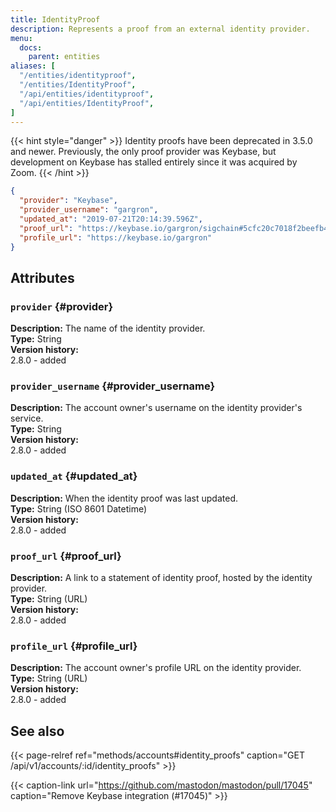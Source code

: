 ```yaml
---
title: IdentityProof
description: Represents a proof from an external identity provider.
menu:
  docs:
    parent: entities
aliases: [
  "/entities/identityproof",
  "/entities/IdentityProof",
  "/api/entities/identityproof",
  "/api/entities/IdentityProof",
]
---
```


{{< hint style="danger" >}}
Identity proofs have been deprecated in 3.5.0 and newer. Previously, the only proof provider was Keybase, but development on Keybase has stalled entirely since it was acquired by Zoom.
{{< /hint >}}

```json
{
  "provider": "Keybase",
  "provider_username": "gargron",
  "updated_at": "2019-07-21T20:14:39.596Z",
  "proof_url": "https://keybase.io/gargron/sigchain#5cfc20c7018f2beefb42a68836da59a792e55daa4d118498c9b1898de7e845690f",
  "profile_url": "https://keybase.io/gargron"
}
```

## Attributes

### `provider` {#provider}

**Description:** The name of the identity provider.\
**Type:** String\
**Version history:**\
2.8.0 - added

### `provider_username` {#provider_username}

**Description:** The account owner's username on the identity provider's service.\
**Type:** String\
**Version history:**\
2.8.0 - added

### `updated_at` {#updated_at}

**Description:** When the identity proof was last updated.\
**Type:** String (ISO 8601 Datetime)\
**Version history:**\
2.8.0 - added

### `proof_url` {#proof_url}

**Description:** A link to a statement of identity proof, hosted by the identity provider.\
**Type:** String (URL)\
**Version history:**\
2.8.0 - added

### `profile_url` {#profile_url}

**Description:** The account owner's profile URL on the identity provider.\
**Type:** String (URL)\
**Version history:**\
2.8.0 - added

## See also

{{< page-relref ref="methods/accounts#identity_proofs" caption="GET /api/v1/accounts/:id/identity_proofs" >}}

{{< caption-link url="https://github.com/mastodon/mastodon/pull/17045" caption="Remove Keybase integration (#17045)" >}}





